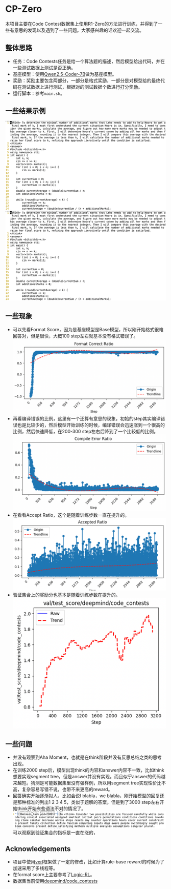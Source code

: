 # CP-Zero
本项目主要在Code Contest数据集上使用R1-Zero的方法进行训练，并得到了一些有意思的发现以及遇到了一些问题。大家感兴趣的话欢迎一起交流。

## 整体思路
+ 任务：Code Contests任务是给一个算法题的描述，然后模型给出代码，并在一些测试数据上测试是否正确。
+ 基座模型：使用[Qwen2.5-Coder-7B](https://huggingface.co/Qwen/Qwen2.5-Coder-7B)做为基座模型。
+ 奖励：奖励主要包含两部分，一部分是格式奖励，一部分是对模型给的最终代码在测试数据上进行测试，根据对的测试数据个数进行打分奖励。
+ 运行脚本：参考`main.sh`。

## 一些结果示例
![示例一](./images/result1.png)
![示例二](./images/result1.png)

## 一些现象
+ 可以先看Format Score，因为是基座模型是Base模型，所以刚开始格式很难回答对，但是很快，大概100 step左右就基本没有格式错误了。![Format Score](./images/format_score.png)
+ 再看编译错误的比例，这里有一个还算有意思的现象，初始的step其实编译错误也是比较少的，然后模型开始训练的时候，编译错误会迅速涨到一个很高的比例，然后快速降低，在200-300 step左右后降到了一个比较低的比例。![Compile Error](./images/compile_error.png)
+ 在看看Accept Ratio，这个是随着训练步数一直在提升的。![Accept](./images/accept.png)
+ 验证集合上的奖励分也基本是随着训练步数在提升的。![Valid Reward Score](./images/valid_reward_score.png)

## 一些问题
+ 并没有观察到Aha Moment，也就是在think阶段并没有反思总结之类的思考出现。
+ 在训练2000 step后，模型出现think的内容和answer内容不一致，比如think想要实现segment tree，但是answer并没有实现。而且似乎answer的代码越来越短。猜测是可能数据集里没有强样例，所以用segment tree实现性价比不高，复杂容易写错不说，也带不来更高的reward。
+ 回答确实开始逐渐拟人，比如会说I blabla，we blabla，刚开始模型的回复还是那种标准的列出1 2 3 4 5，类似于题解的答案。但是到了3000 step左右开始think开始有些语法不对的情况了。![言语混乱](./images/confuse.png)可以观察到验证集合的指标是一直在涨的，


## Acknowledgements
+ 项目中使用[verl](https://github.com/volcengine/verl)框架做了一定的修改，比如计算rule-base reward的时候为了加速采用了多线程等。
+ 在format score上主要参考了[Logic-RL](https://github.com/Unakar/Logic-RL)。
+ 数据集当前使用[deepmind/code_contests](https://huggingface.co/datasets/deepmind/code_contests)

